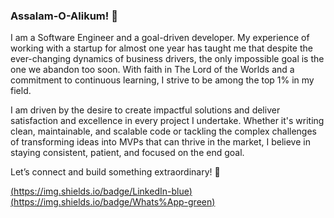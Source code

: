 ### Assalam-O-Alikum! 🙂

I am a Software Engineer and a goal-driven developer. My experience of working with a startup for almost one year has taught me that despite the ever-changing dynamics of business drivers, the only impossible goal is the one we abandon too soon. With faith in The Lord of the Worlds and a commitment to continuous learning, I strive to be among the top 1% in my field.  

I am driven by the desire to create impactful solutions and deliver satisfaction and excellence in every project I undertake. Whether it's writing clean, maintainable, and scalable code or tackling the complex challenges of transforming ideas into MVPs that can thrive in the market, I believe in staying consistent, patient, and focused on the end goal.  

Let’s connect and build something extraordinary! 🤝

[(https://img.shields.io/badge/LinkedIn-blue)](https://www.linkedin.com/in/mian-muhammad-waleed-asif-82083a240/)
[(https://img.shields.io/badge/Whats%App-green)](https://www.linkedin.com/in/mian-muhammad-waleed-asif-82083a240/)

